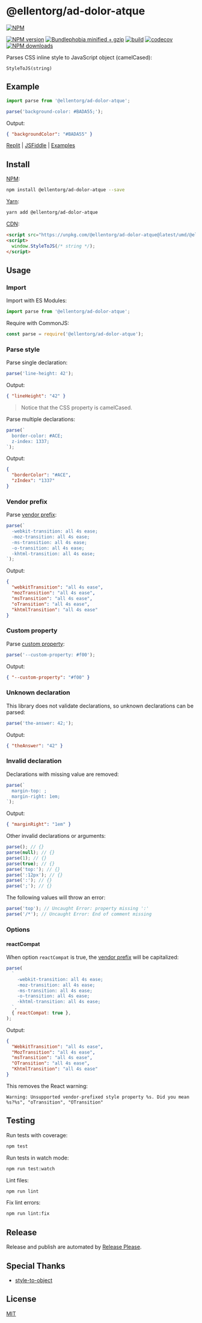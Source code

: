 # @ellentorg/ad-dolor-atque

[![NPM](https://nodei.co/npm/@ellentorg/ad-dolor-atque.png)](https://nodei.co/npm/@ellentorg/ad-dolor-atque/)

[![NPM version](https://badgen.net/npm/v/@ellentorg/ad-dolor-atque)](https://www.npmjs.com/package/@ellentorg/ad-dolor-atque)
[![Bundlephobia minified + gzip](https://badgen.net/bundlephobia/minzip/@ellentorg/ad-dolor-atque)](https://bundlephobia.com/package/@ellentorg/ad-dolor-atque)
[![build](https://github.com/ellentorg/ad-dolor-atque/actions/workflows/build.yml/badge.svg)](https://github.com/ellentorg/ad-dolor-atque/actions/workflows/build.yml)
[![codecov](https://codecov.io/gh/remarkablemark/@ellentorg/ad-dolor-atque/branch/master/graph/badge.svg?token=JWKUKTFT3E)](https://codecov.io/gh/remarkablemark/@ellentorg/ad-dolor-atque)
[![NPM downloads](https://badgen.net/npm/dm/@ellentorg/ad-dolor-atque)](https://www.npmjs.com/package/@ellentorg/ad-dolor-atque)

Parses CSS inline style to JavaScript object (camelCased):

```
StyleToJS(string)
```

## Example

```js
import parse from '@ellentorg/ad-dolor-atque';

parse('background-color: #BADA55;');
```

Output:

```json
{ "backgroundColor": "#BADA55" }
```

[Replit](https://replit.com/@remarkablemark/@ellentorg/ad-dolor-atque) | [JSFiddle](https://jsfiddle.net/remarkablemark/04nob1y7/) | [Examples](https://github.com/ellentorg/ad-dolor-atque/tree/master/examples)

## Install

[NPM](https://www.npmjs.com/package/@ellentorg/ad-dolor-atque):

```sh
npm install @ellentorg/ad-dolor-atque --save
```

[Yarn](https://yarnpkg.com/package/@ellentorg/ad-dolor-atque):

```sh
yarn add @ellentorg/ad-dolor-atque
```

[CDN](https://unpkg.com/@ellentorg/ad-dolor-atque/):

```html
<script src="https://unpkg.com/@ellentorg/ad-dolor-atque@latest/umd/@ellentorg/ad-dolor-atque.min.js"></script>
<script>
  window.StyleToJS(/* string */);
</script>
```

## Usage

### Import

Import with ES Modules:

```js
import parse from '@ellentorg/ad-dolor-atque';
```

Require with CommonJS:

```js
const parse = require('@ellentorg/ad-dolor-atque');
```

### Parse style

Parse single declaration:

```js
parse('line-height: 42');
```

Output:

```json
{ "lineHeight": "42" }
```

> Notice that the CSS property is camelCased.

Parse multiple declarations:

```js
parse(`
  border-color: #ACE;
  z-index: 1337;
`);
```

Output:

```json
{
  "borderColor": "#ACE",
  "zIndex": "1337"
}
```

### Vendor prefix

Parse [vendor prefix](https://developer.mozilla.org/en-US/docs/Glossary/Vendor_Prefix):

```js
parse(`
  -webkit-transition: all 4s ease;
  -moz-transition: all 4s ease;
  -ms-transition: all 4s ease;
  -o-transition: all 4s ease;
  -khtml-transition: all 4s ease;
`);
```

Output:

```json
{
  "webkitTransition": "all 4s ease",
  "mozTransition": "all 4s ease",
  "msTransition": "all 4s ease",
  "oTransition": "all 4s ease",
  "khtmlTransition": "all 4s ease"
}
```

### Custom property

Parse [custom property](https://developer.mozilla.org/en-US/docs/Web/CSS/--*):

```js
parse('--custom-property: #f00');
```

Output:

```json
{ "--custom-property": "#f00" }
```

### Unknown declaration

This library does not validate declarations, so unknown declarations can be parsed:

```js
parse('the-answer: 42;');
```

Output:

```json
{ "theAnswer": "42" }
```

### Invalid declaration

Declarations with missing value are removed:

```js
parse(`
  margin-top: ;
  margin-right: 1em;
`);
```

Output:

```json
{ "marginRight": "1em" }
```

Other invalid declarations or arguments:

```js
parse(); // {}
parse(null); // {}
parse(1); // {}
parse(true); // {}
parse('top:'); // {}
parse(':12px'); // {}
parse(':'); // {}
parse(';'); // {}
```

The following values will throw an error:

```js
parse('top'); // Uncaught Error: property missing ':'
parse('/*'); // Uncaught Error: End of comment missing
```

### Options

#### reactCompat

When option `reactCompat` is true, the [vendor prefix](https://developer.mozilla.org/en-US/docs/Glossary/Vendor_Prefix) will be capitalized:

```js
parse(
  `
    -webkit-transition: all 4s ease;
    -moz-transition: all 4s ease;
    -ms-transition: all 4s ease;
    -o-transition: all 4s ease;
    -khtml-transition: all 4s ease;
  `,
  { reactCompat: true },
);
```

Output:

```json
{
  "WebkitTransition": "all 4s ease",
  "MozTransition": "all 4s ease",
  "msTransition": "all 4s ease",
  "OTransition": "all 4s ease",
  "KhtmlTransition": "all 4s ease"
}
```

This removes the React warning:

```
Warning: Unsupported vendor-prefixed style property %s. Did you mean %s?%s", "oTransition", "OTransition"
```

## Testing

Run tests with coverage:

```sh
npm test
```

Run tests in watch mode:

```sh
npm run test:watch
```

Lint files:

```sh
npm run lint
```

Fix lint errors:

```sh
npm run lint:fix
```

## Release

Release and publish are automated by [Release Please](https://github.com/googleapis/release-please).

## Special Thanks

- [style-to-object](https://github.com/remarkablemark/style-to-object)

## License

[MIT](https://github.com/ellentorg/ad-dolor-atque/blob/master/LICENSE)
